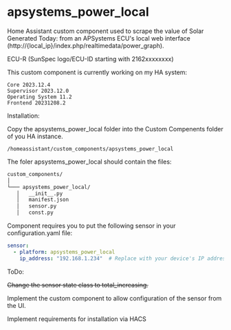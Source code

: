 # apsystems_power_local
Home Assistant custom component used to scrape the value of Solar Generated Today: from an APSystems ECU's local web interface (http://{local_ip}/index.php/realtimedata/power_graph).

ECU-R (SunSpec logo/ECU-ID starting with 2162xxxxxxxx)

This custom component is currently working on my HA system:
```
Core 2023.12.4
Supervisor 2023.12.0
Operating System 11.2
Frontend 20231208.2
```

Installation:

Copy the apsystems_power_local folder into the Custom Compenents folder of you HA instance.

```
/homeassistant/custom_components/apsystems_power_local
```
 The foler apsystems_power_local should contain the files:
 ```markdown
custom_components/
│
└─── apsystems_power_local/
    │   __init__.py
    │   manifest.json
    │   sensor.py
    │   const.py
```

Component requires you to put the following sensor in your configuration.yaml file:

```yaml
sensor:
  - platform: apsystems_power_local
    ip_address: "192.168.1.234"  # Replace with your device's IP address
```

ToDo:

~~Change the sensor state class to total_increasing.~~

Implement the custom component to allow configuration of the sensor from the UI.

Implement requirements for installation via HACS
